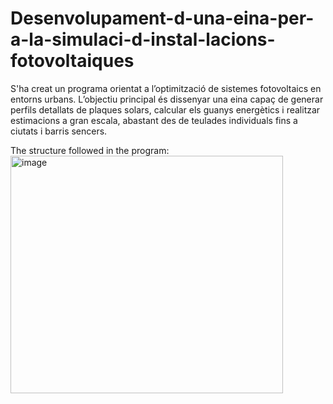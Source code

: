 # Desenvolupament-d-una-eina-per-a-la-simulaci-d-instal-lacions-fotovoltaiques
S'ha creat un programa orientat a l’optimització de sistemes fotovoltaics en entorns urbans. L’objectiu principal és dissenyar una eina capaç de generar perfils detallats de plaques solars, calcular els guanys energètics i realitzar estimacions a gran escala, abastant des de teulades individuals fins a ciutats i barris sencers.


The structure followed in the program:
<img width="436" height="380" alt="image" src="https://github.com/user-attachments/assets/e0e20a01-4a63-4c78-b9c9-4d3b7b8d44e0" />
